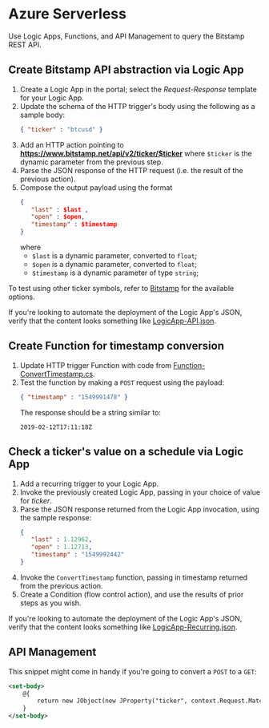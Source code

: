 # Azure Serverless
Use Logic Apps, Functions, and API Management to query the Bitstamp REST API.

## Create Bitstamp API abstraction via Logic App 
1. Create a Logic App in the portal; select the _Request-Response_ template for your Logic App.
1. Update the schema of the HTTP trigger's body using the following as a sample body: 
   ```json
   { "ticker" : "btcusd" }
   ```
1. Add an HTTP action pointing to **https://www.bitstamp.net/api/v2/ticker/$ticker** where `$ticker` is the dynamic parameter from the previous step. 
1. Parse the JSON response of the HTTP request (i.e. the result of the previous action).
1. Compose the output payload using the format
   ```json
   {
      "last" : $last , 
      "open" : $open, 
      "timestamp" : $timestamp 
   }
   ```
   where
    * `$last` is a dynamic parameter, converted to `float`;
    * `$open` is a dynamic parameter, converted to `float`;
    * `$timestamp` is a dynamic parameter of type `string`;

To test using other ticker symbols, refer to [Bitstamp](https://www.bitstamp.net) for the available options.

If you're looking to automate the deployment of the Logic App's JSON, verify that the content looks something like [LogicApp-API.json](#file-LogicApp-API-json).

## Create Function for timestamp conversion
1. Update HTTP trigger Function with code from [Function-ConvertTimestamp.cs](#file-function-converttimestamp-cs).
1. Test the function by making a `POST` request using the payload: 
   ```json
   { "timestamp" : "1549991478" }
   ```
   The response should be a string similar to:
   ```
   2019-02-12T17:11:18Z
   ```
   
## Check a ticker's value on a schedule via Logic App 
1. Add a recurring trigger to your Logic App.
1. Invoke the previously created Logic App, passing in your choice of value for _ticker_.  
1. Parse the JSON response returned from the Logic App invocation, using the sample response: 
   ```json
   { 
      "last" : 1.12962, 
      "open" : 1.12713, 
      "timestamp" : "1549992442" 
   }
   ```
1. Invoke the `ConvertTimestamp` function, passing in timestamp returned from the previous action.
1. Create a Condition (flow control action), and use the results of prior steps as you wish.

If you're looking to automate the deployment of the Logic App's JSON, verify that the content looks something like [LogicApp-Recurring.json](#file-LogicApp-Recurring-json).

## API Management
This snippet might come in handy if you're going to convert a `POST` to a `GET`:
```xml
<set-body>
    @{
        return new JObject(new JProperty("ticker", context.Request.MatchedParameters["ticker"].ToString())).ToString();
    }
</set-body>
```
